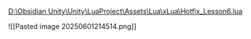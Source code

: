 [D:\Obsidian Unity\Unity\LuaProject\Assets\Lua\xLua\Hotfix_Lesson6.lua](file:///d%3A/Obsidian%20Unity/Unity/LuaProject/Assets/Lua/xLua/Hotfix_Lesson6.lua)

![[Pasted image 20250601214514.png]]